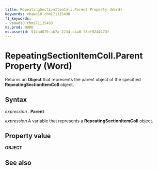 ```yaml
---
title: RepeatingSectionItemColl.Parent Property (Word)
keywords: vbawd10.chm171115498
f1_keywords:
- vbawd10.chm171115498
ms.prod: WORD
ms.assetid: 514ad879-ab7a-2234-c4a8-f8ef9244473f
---
```



# RepeatingSectionItemColl.Parent Property (Word)

Returns an  **Object** that represents the parent object of the specified **RepeatingSectionItemColl** object.


## Syntax

 _expression_ . **Parent**

 _expression_ A variable that represents a **RepeatingSectionItemColl** object.


## Property value

 **OBJECT**


## See also



